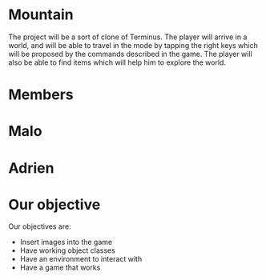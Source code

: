 # Mountain
The project will be a sort of clone of Terminus. The player will arrive in a world, and will be able to travel in the mode by tapping the right keys which will be proposed by the commands described in the game. The player will also be able to find items which will help him to explore the world.
# Members
 # Malo
 # Adrien
# Our objective 
Our objectives are:
- Insert images into the game
- Have working object classes
- Have an environment to interact with
- Have a game that works

